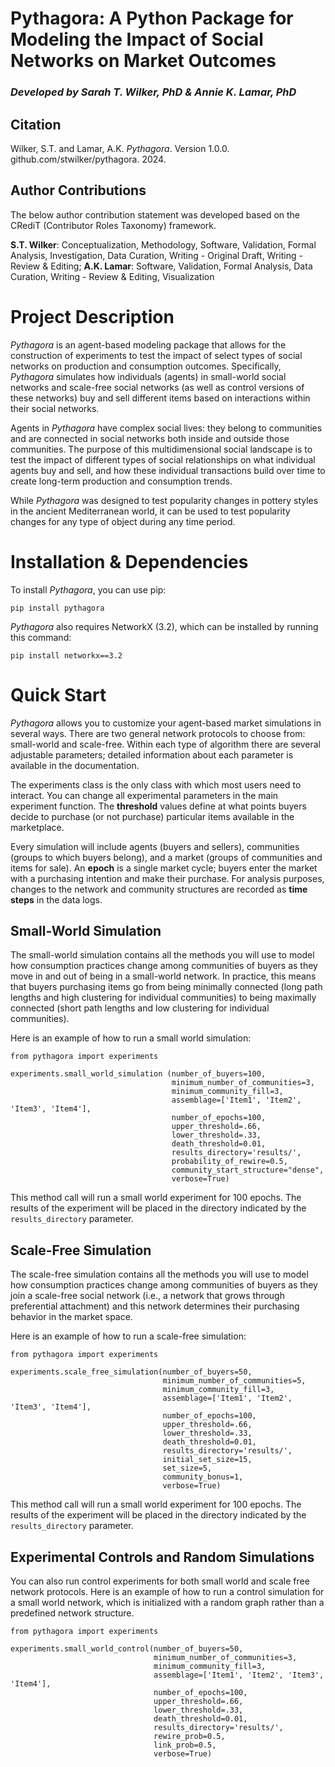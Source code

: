 
# Pythagora: A Python Package for Modeling the Impact of Social Networks on Market Outcomes
### _Developed by Sarah T. Wilker, PhD & Annie K. Lamar, PhD_

## Citation

Wilker, S.T. and Lamar, A.K. _Pythagora_. Version 1.0.0. github.com/stwilker/pythagora. 2024.

## Author Contributions

The below author contribution statement was developed based on the CRediT (Contributor Roles Taxonomy) framework. 

**S.T. Wilker**: Conceptualization, Methodology, Software, Validation, Formal Analysis, Investigation, Data Curation, Writing - Original Draft, Writing - Review & Editing; **A.K. Lamar**: Software, Validation, Formal Analysis, Data Curation, Writing - Review & Editing, Visualization

# Project Description
_Pythagora_ is an agent-based modeling package that allows for the construction of experiments to test the impact of select types of social networks on production and consumption outcomes. Specifically, _Pythagora_ simulates how individuals (agents) in small-world social networks and scale-free social networks (as well as control versions of these networks) buy and sell different items based on interactions within their social networks. 

Agents in _Pythagora_ have complex social lives: they belong to communities and are connected in social networks both inside and outside those communities. The purpose of this multidimensional social landscape is to test the impact of different types of social relationships on what individual agents buy and sell, and how these individual transactions build over time to create long-term production and consumption trends. 

While _Pythagora_ was designed to test popularity changes in pottery styles in the ancient Mediterranean world, it 
can be used to test popularity changes for any type of object during any time period.   

# Installation & Dependencies

To install _Pythagora_, you can use pip:

`pip install pythagora`

_Pythagora_ also requires NetworkX (3.2), which can be installed by running this command:

`pip install networkx==3.2`

# Quick Start

_Pythagora_ allows you to customize your agent-based market simulations in several ways. There are two general network protocols to choose from: small-world and scale-free. Within each type of algorithm there are several adjustable parameters; detailed information about each parameter is available in the documentation. 

The experiments class is the only class with which most users need to interact. You can change all experimental parameters in the main experiment function. The **threshold** values define at what points buyers decide to purchase (or not purchase) particular items available in the marketplace. 

Every simulation will include agents (buyers and sellers), communities (groups to which buyers belong), and a market (groups of communities and items for sale). An **epoch** is a single market cycle; buyers enter the market with a purchasing intention and make their purchase. For analysis purposes, changes to the network and community structures are recorded as **time steps** in the data logs. 

## Small-World Simulation
The small-world simulation contains all the methods you will use to model how consumption practices change among communities of buyers  as they move in and out of being in a small-world network. In practice, this means that buyers purchasing items go from being minimally connected (long path lengths and high clustering for individual communities) to being maximally connected (short path lengths and low clustering for individual communities).

Here is an example of how to run a small world simulation:

``` 
from pythagora import experiments

experiments.small_world_simulation (number_of_buyers=100,
                                    minimum_number_of_communities=3, 
                                    minimum_community_fill=3, 
                                    assemblage=['Item1', 'Item2', 'Item3', 'Item4'], 
                                    number_of_epochs=100, 
                                    upper_threshold=.66, 
                                    lower_threshold=.33, 
                                    death_threshold=0.01, 
                                    results_directory='results/', 
                                    probability_of_rewire=0.5, 
                                    community_start_structure="dense", 
                                    verbose=True)
```

This method call will run a small world experiment for 100 epochs. The results of the experiment will be placed in the directory indicated by the `results_directory` parameter.

## Scale-Free Simulation

The scale-free simulation contains all the methods you will use to model how consumption practices change among communities of buyers  as they join a scale-free social network (i.e., a network that grows through preferential attachment) and this network determines their purchasing behavior in the market space. 

Here is an example of how to run a scale-free simulation:

```
from pythagora import experiments

experiments.scale_free_simulation(number_of_buyers=50,
                                  minimum_number_of_communities=5,
                                  minimum_community_fill=3, 
                                  assemblage=['Item1', 'Item2', 'Item3', 'Item4'], 
                                  number_of_epochs=100, 
                                  upper_threshold=.66, 
                                  lower_threshold=.33, 
                                  death_threshold=0.01, 
                                  results_directory='results/', 
                                  initial_set_size=15, 
                                  set_size=5, 
                                  community_bonus=1, 
                                  verbose=True)

```

This method call will run a small world experiment for 100 epochs. The results of the experiment will be placed in the directory indicated by the `results_directory` parameter.

## Experimental Controls and Random Simulations

You can also run control experiments for both small world and scale free network protocols. Here is an example of how to run a control simulation for a small world network, which is initialized with a random graph rather than a predefined network structure.

```
from pythagora import experiments

experiments.small_world_control(number_of_buyers=50,
                                minimum_number_of_communities=3, 
                                minimum_community_fill=3, 
                                assemblage=['Item1', 'Item2', 'Item3', 'Item4'], 
                                number_of_epochs=100, 
                                upper_threshold=.66, 
                                lower_threshold=.33, 
                                death_threshold=0.01, 
                                results_directory='results/', 
                                rewire_prob=0.5, 
                                link_prob=0.5, 
                                verbose=True)
```

